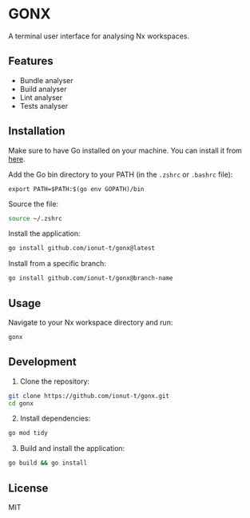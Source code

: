 # GONX

A terminal user interface for analysing Nx workspaces.

## Features

- Bundle analyser
- Build analyser
- Lint analyser
- Tests analyser

## Installation

Make sure to have Go installed on your machine. You can install it from [here](https://golang.org/doc/install).

Add the Go bin directory to your PATH (in the `.zshrc` or `.bashrc` file):

```zshrc
export PATH=$PATH:$(go env GOPATH)/bin
```

Source the file:
```bash
source ~/.zshrc
```

Install the application:

```bash
go install github.com/ionut-t/gonx@latest
```

Install from a specific branch:

```bash
go install github.com/ionut-t/gonx@branch-name
```

## Usage

Navigate to your Nx workspace directory and run:

```bash
gonx
```

## Development

1. Clone the repository:
```bash
git clone https://github.com/ionut-t/gonx.git
cd gonx
```
2. Install dependencies:

```bash
go mod tidy
```

3. Build and install the application:

```bash
go build && go install
```

## License

MIT


